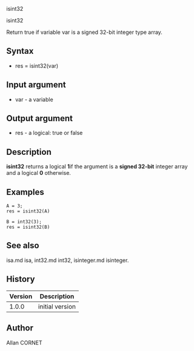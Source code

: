 



isint32


isint32

Return true if variable var is a signed 32-bit integer type array.

## Syntax

- res = isint32(var)

## Input argument

 - var - a variable

## Output argument

 - res - a logical: true or false

## Description

<b>isint32</b> returns a logical <b>1</b>if the argument is a <b>signed 32-bit</b> integer array and a logical <b>0</b> otherwise.

## Examples

```Nelson
A = 3;
res = isint32(A)
```
```Nelson
B = int32(3);
res = isint32(B)
```

## See also

isa.md isa, int32.md int32, isinteger.md isinteger.
## History

|Version|Description|
|------|------|
|1.0.0|initial version|


## Author

Allan CORNET



